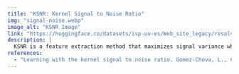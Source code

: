 ```yaml
---
title: "KSNR: Kernel Signal to Noise Ratio"
img: "signal-noise.webp"
image_alt: "KSNR Image"
link: "https://huggingface.co/datasets/isp-uv-es/Web_site_legacy/resolve/main/code/soft_feature/ksnr.zip"
description: |
  KSNR is a feature extraction method that maximizes signal variance while minimizing noise variance in a reproducing kernel Hilbert space (RKHS). It provides noise-free features for dimensionality reduction, outperforming kPCA in correlated noise scenarios.
references:
  - "Learning with the kernel signal to noise ratio. Gomez-Chova, L., Camps-Valls, G. IEEE International Workshop on Machine Learning for Signal Processing, MLSP, 2012."
---
```

